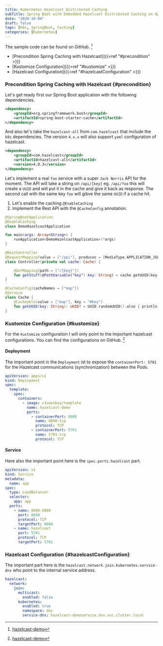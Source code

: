 ```yaml
---
title: Kubernetes Hazelcast Distributed Caching  
subTitle: Spring Boot with Embedded Hazelcast Distributed Caching on Openshift  
date: "2020-10-04"
draft: false
tags: [K8s, SpringBoot, Caching]
categories: [Kubernetes]
---
```

The sample code can be found on GitHub. [^GitHub] 

* [Precondition Spring Caching with Hazelcast]({{<ref "#precondition" >}}) 
* [Kustomize Configuration]({{<ref "#kustomize" >}}) 
* [Hazelcast Configuration]({{<ref "#hazelcastConfiguration" >}}) 


### Precondition Spring Caching with Hazelcast {#precondition}
Let's get ready first our Spring Boot application with the following dependencies.

```xml
<dependency>
    <groupId>org.springframework.boot</groupId>
    <artifactId>spring-boot-starter-cache</artifactId>
</dependency>
``` 
And also let's take the `hazelcast-all` from `com.hazelcast` that include the `k8s` dependencies.
The version `4.x.x`  will also support `yaml` configuration of hazelcast.
```xml
<dependency>
    <groupId>com.hazelcast</groupId>
    <artifactId>hazelcast-all</artifactId>
    <version>4.0.3</version>
</dependency>
```

Let's implement a real `foo` service with a super `Jack Norris` API for the moment.
The API will take a string on `/api/[key]` eg. `/api/foo` this will create a `UUID` and will put it in the cache and give it back as response.
The second call with the same key `foo` will gibve the same `UUID` if a cache hit.  

1. Let's enable the caching 
   ```@EnableCaching```
2. Implement the Rest API with the `@CacheConfig` annotation.

```kotlin
@SpringBootApplication
@EnableCaching
class DemoHazelcastApplication

fun main(args: Array<String>) {
	runApplication<DemoHazelcastApplication>(*args)
}

@RestController
@RequestMapping(value = ["/api"], produces = [MediaType.APPLICATION_JSON_VALUE])
class Controller(private val cache: Cache) {

	@GetMapping(path = ["/{key}"])
	fun getStuff(@PathVariable("key") key: String) = cache.getUUID(key)
}

@CacheConfig(cacheNames = ["map"])
@Service
class Cache {
	@Cacheable(value = ["map"], key = "#key")
	fun getUUID(key: String): UUID? = UUID.randomUUID().also { println("Generated $it") }
}
```

### Kustomize Configuration {#kustomize}
For the `kustomize` configuration I will only point to the important hazelcast configurations. 
You can find the configurations on GitHub. [^GitHub]  
#### Deployment
The important point in the `Deployment` ist to expose the `containerPort: 5701` for the Hazelcast communications (synchronization) between the Pods.
```yaml
apiVersion: apps/v1
kind: Deployment
spec:
  template:
    spec:
      containers:
        - image: c3smonkey/template
          name: hazelcast-demo
          ports:
            - containerPort: 8080
              name: 8080-tcp
              protocol: TCP
            - containerPort: 5701
              name: 5701-tcp
              protocol: TCP
```
#### Service
Here also the important point here is the `spec.ports.hazelcast` part.
```yaml
apiVersion: v1
kind: Service
metadata:
  name: app
spec:
  type: LoadBalancer
  selector:
    app: app
  ports:
    - name: 8080-8080
      port: 8080
      protocol: TCP
      targetPort: 8080
    - name: hazelcast
      port: 5701
      protocol: TCP
      targetPort: 5701
```

### Hazelcast Configuration {#hazelcastConfiguration}
The important part here is the `hazelcast.network.join.kubernetes.service-dns` who point to the internal service address.
```yaml
hazelcast:
  network:
    join:
      multicast:
        enabled: false
      kubernetes:
        enabled: true
        namespace: dev
        service-dns: hazelcast-demoservice.dev.svc.cluster.local
```



[^GitHub]: [hazelcast-demo](https://github.com/marzelwidmer/hazelcast-demo)

